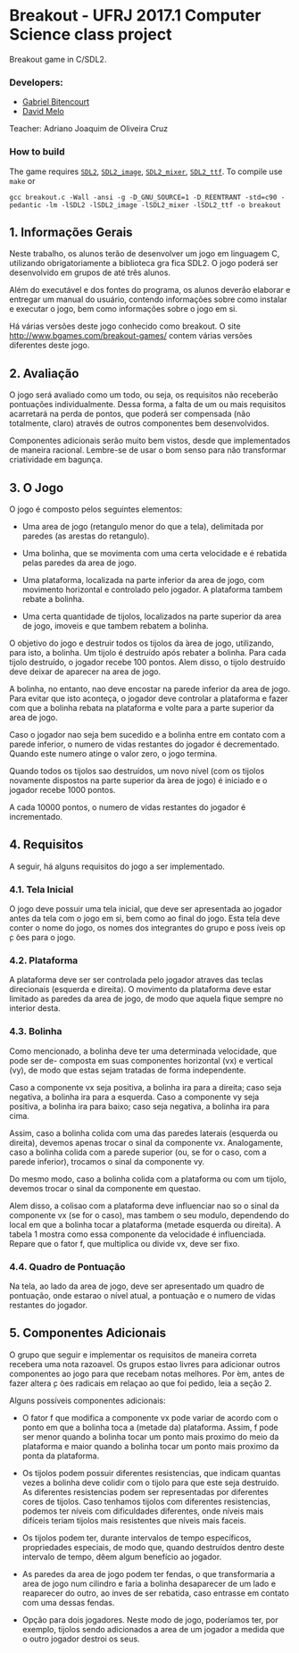# Breakout - UFRJ 2017.1 Computer Science class project
Breakout game in C/SDL2.

### Developers:
- [Gabriel Bitencourt](https://github.com/gabrielbitencourt)
- [David Melo](https://github.com/neverufrj)

Teacher: Adriano Joaquim de Oliveira Cruz

### How to build

The game requires [`SDL2`](https://www.libsdl.org/download-2.0.php), [`SDL2_image`](https://www.libsdl.org/projects/SDL_image/), [`SDL2_mixer`](https://www.libsdl.org/projects/SDL_mixer/), [`SDL2_ttf`](https://www.libsdl.org/projects/SDL_ttf/). To compile use `make` or 

`gcc breakout.c -Wall -ansi -g -D_GNU_SOURCE=1 -D_REENTRANT -std=c90 -pedantic -lm -lSDL2 -lSDL2_image -lSDL2_mixer -lSDL2_ttf -o breakout`

## 1. Informações Gerais
Neste trabalho, os alunos terão de desenvolver um jogo em linguagem C, utilizando obrigatoriamente a biblioteca gra ́fica SDL2. O jogo poderá ser desenvolvido em grupos de até três alunos.

Além do executável e dos fontes do programa, os alunos deverão elaborar e entregar um manual do usuário, contendo informações sobre como instalar e executar o jogo, bem como informações sobre o jogo em si.

Há várias versões deste jogo conhecido como breakout.
O site http://www.bgames.com/breakout-games/ contem várias versões diferentes deste jogo.

## 2. Avaliação
O jogo será avaliado como um todo, ou seja, os requisitos não receberão pontuações individualmente. Dessa forma, a falta de um ou mais requisitos acarretará na perda de pontos, que poderá ser compensada (não totalmente, claro) através de outros componentes bem desenvolvidos.

Componentes adicionais serão muito bem vistos, desde que implementados de maneira racional. Lembre-se de usar o bom senso para não transformar criatividade em bagunça.


## 3. O Jogo
O jogo é composto pelos seguintes elementos:

- Uma area de jogo (retangulo menor do que a tela), delimitada por paredes (as arestas do retangulo).

- Uma bolinha, que se movimenta com uma certa velocidade e é rebatida pelas paredes da area de jogo.

- Uma plataforma, localizada na parte inferior da area de jogo, com movimento horizontal e controlado pelo jogador. A plataforma tambem rebate a bolinha.

- Uma certa quantidade de tijolos, localizados na parte superior da area de jogo, imoveis e que tambem rebatem a bolinha.

O objetivo do jogo e destruir todos os tijolos da  ́area de jogo, utilizando, para isto, a bolinha. Um tijolo é destruído após rebater a bolinha. Para cada tijolo destruído, o jogador recebe 100 pontos. Alem disso, o tijolo destruído deve deixar de aparecer na area de jogo.

A bolinha, no entanto, nao deve encostar na parede inferior da area de jogo. Para evitar que isto aconteça, o jogador deve controlar a plataforma e fazer com que a bolinha rebata na plataforma e volte para a parte superior da area de jogo.

Caso o jogador nao seja bem sucedido e a bolinha entre em contato com a parede inferior, o numero de vidas restantes do jogador é decrementado. Quando este numero atinge o valor zero, o jogo termina.

Quando todos os tijolos sao destruídos, um novo nível (com os tijolos novamente dispostos na parte superior da  ́area de jogo) é iniciado e o jogador recebe 1000 pontos.

A cada 10000 pontos, o numero de vidas restantes do jogador é incrementado.


## 4. Requisitos
A seguir, há alguns requisitos do jogo a ser implementado.

### 4.1. Tela Inicial
O jogo deve possuir uma tela inicial, que deve ser apresentada ao jogador antes da tela com o jogo em si, bem como ao final do jogo.
Esta tela deve conter o nome do jogo, os nomes dos integrantes do grupo e poss ́ıveis op ̧c ̃oes para o jogo.

### 4.2. Plataforma
A plataforma deve ser ser controlada pelo jogador atraves das teclas direcionais (esquerda e direita). O movimento da plataforma deve estar limitado as paredes da area de jogo, de modo que aquela fique sempre no interior desta.

### 4.3. Bolinha
Como mencionado, a bolinha deve ter uma determinada velocidade, que pode ser de- composta em suas componentes horizontal (vx) e vertical (vy), de modo que estas sejam tratadas de forma independente.

Caso a componente vx seja positiva, a bolinha ira para a direita; caso seja negativa, a bolinha ira para a esquerda. Caso a componente vy seja positiva, a bolinha ira para baixo; caso seja negativa, a bolinha ira para cima.

Assim, caso a bolinha colida com uma das paredes laterais (esquerda ou direita), devemos apenas trocar o sinal da componente vx. Analogamente, caso a bolinha colida com a parede superior (ou, se for o caso, com a parede inferior), trocamos o sinal da componente vy.

Do mesmo modo, caso a bolinha colida com a plataforma ou com um tijolo, devemos trocar o sinal da componente em questao.

Alem disso, a colisao com a plataforma deve influenciar nao so o sinal da componente vx (se for o caso), mas tambem o seu modulo, dependendo do local em que a bolinha tocar a plataforma (metade esquerda ou direita). A tabela 1 mostra como essa componente da velocidade é influenciada. Repare que o fator f, que multiplica ou divide vx, deve ser fixo.

### 4.4. Quadro de Pontuação
Na tela, ao lado da area de jogo, deve ser apresentado um quadro de pontuação, onde estarao o nível atual, a pontuação e o numero de vidas restantes do jogador.


## 5. Componentes Adicionais
O grupo que seguir e implementar os requisitos de maneira correta recebera uma nota razoavel. Os grupos estao livres para adicionar outros componentes ao jogo para que recebam notas melhores. Por ́em, antes de fazer altera ̧c ̃oes radicais em relaçao ao que foi pedido, leia a seção 2.

Alguns possíveis componentes adicionais:

- O fator f que modifica a componente vx pode variar de acordo com o ponto em que a bolinha toca a (metade da) plataforma. Assim, f pode ser menor quando a bolinha tocar um ponto mais proximo do meio da plataforma e maior quando a bolinha tocar um ponto mais proximo da ponta da plataforma.

- Os tijolos podem possuir diferentes resistencias, que indicam quantas vezes a bolinha deve colidir com o tijolo para que este seja destruído. As diferentes resistencias podem ser representadas por diferentes cores de tijolos. Caso tenhamos tijolos com diferentes resistencias, podemos ter níveis com dificuldades diferentes, onde níveis mais difíceis teriam tijolos mais resistentes que níveis mais faceis.

- Os tijolos podem ter, durante intervalos de tempo específicos, propriedades especiais, de modo que, quando destruídos dentro deste intervalo de tempo, dêem algum benefício ao jogador.

- As paredes da area de jogo podem ter fendas, o que transformaria a area de jogo num cilindro e faria a bolinha desaparecer de um lado e reaparecer do outro, ao inves de ser rebatida, caso entrasse em contato com uma dessas fendas.

- Opção para dois jogadores. Neste modo de jogo, poderíamos ter, por exemplo, tijolos sendo adicionados a area de um jogador a medida que o outro jogador destroi os seus.
